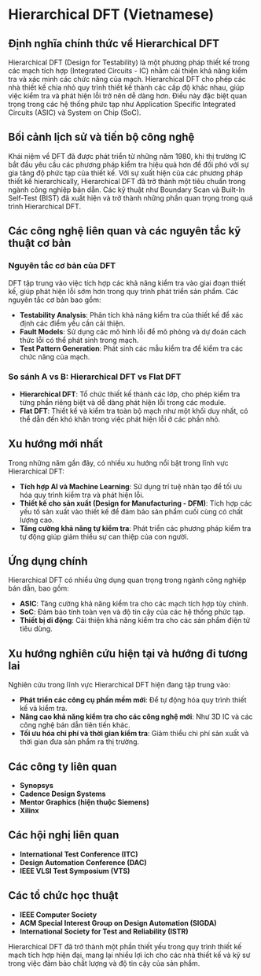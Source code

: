 # Hierarchical DFT (Vietnamese)

## Định nghĩa chính thức về Hierarchical DFT

Hierarchical DFT (Design for Testability) là một phương pháp thiết kế trong các mạch tích hợp (Integrated Circuits - IC) nhằm cải thiện khả năng kiểm tra và xác minh các chức năng của mạch. Hierarchical DFT cho phép các nhà thiết kế chia nhỏ quy trình thiết kế thành các cấp độ khác nhau, giúp việc kiểm tra và phát hiện lỗi trở nên dễ dàng hơn. Điều này đặc biệt quan trọng trong các hệ thống phức tạp như Application Specific Integrated Circuits (ASIC) và System on Chip (SoC).

## Bối cảnh lịch sử và tiến bộ công nghệ

Khái niệm về DFT đã được phát triển từ những năm 1980, khi thị trường IC bắt đầu yêu cầu các phương pháp kiểm tra hiệu quả hơn để đối phó với sự gia tăng độ phức tạp của thiết kế. Với sự xuất hiện của các phương pháp thiết kế hierarchically, Hierarchical DFT đã trở thành một tiêu chuẩn trong ngành công nghiệp bán dẫn. Các kỹ thuật như Boundary Scan và Built-In Self-Test (BIST) đã xuất hiện và trở thành những phần quan trọng trong quá trình Hierarchical DFT.

## Các công nghệ liên quan và các nguyên tắc kỹ thuật cơ bản

### Nguyên tắc cơ bản của DFT

DFT tập trung vào việc tích hợp các khả năng kiểm tra vào giai đoạn thiết kế, giúp phát hiện lỗi sớm hơn trong quy trình phát triển sản phẩm. Các nguyên tắc cơ bản bao gồm:

- **Testability Analysis**: Phân tích khả năng kiểm tra của thiết kế để xác định các điểm yếu cần cải thiện.
- **Fault Models**: Sử dụng các mô hình lỗi để mô phỏng và dự đoán cách thức lỗi có thể phát sinh trong mạch.
- **Test Pattern Generation**: Phát sinh các mẫu kiểm tra để kiểm tra các chức năng của mạch.

### So sánh A vs B: Hierarchical DFT vs Flat DFT

- **Hierarchical DFT**: Tổ chức thiết kế thành các lớp, cho phép kiểm tra từng phần riêng biệt và dễ dàng phát hiện lỗi trong các module.
- **Flat DFT**: Thiết kế và kiểm tra toàn bộ mạch như một khối duy nhất, có thể dẫn đến khó khăn trong việc phát hiện lỗi ở các phần nhỏ.

## Xu hướng mới nhất

Trong những năm gần đây, có nhiều xu hướng nổi bật trong lĩnh vực Hierarchical DFT:

- **Tích hợp AI và Machine Learning**: Sử dụng trí tuệ nhân tạo để tối ưu hóa quy trình kiểm tra và phát hiện lỗi.
- **Thiết kế cho sản xuất (Design for Manufacturing - DFM)**: Tích hợp các yếu tố sản xuất vào thiết kế để đảm bảo sản phẩm cuối cùng có chất lượng cao.
- **Tăng cường khả năng tự kiểm tra**: Phát triển các phương pháp kiểm tra tự động giúp giảm thiểu sự can thiệp của con người.

## Ứng dụng chính

Hierarchical DFT có nhiều ứng dụng quan trọng trong ngành công nghiệp bán dẫn, bao gồm:

- **ASIC**: Tăng cường khả năng kiểm tra cho các mạch tích hợp tùy chỉnh.
- **SoC**: Đảm bảo tính toàn vẹn và độ tin cậy của các hệ thống phức tạp.
- **Thiết bị di động**: Cải thiện khả năng kiểm tra cho các sản phẩm điện tử tiêu dùng.

## Xu hướng nghiên cứu hiện tại và hướng đi tương lai

Nghiên cứu trong lĩnh vực Hierarchical DFT hiện đang tập trung vào:

- **Phát triển các công cụ phần mềm mới**: Để tự động hóa quy trình thiết kế và kiểm tra.
- **Nâng cao khả năng kiểm tra cho các công nghệ mới**: Như 3D IC và các công nghệ bán dẫn tiên tiến khác.
- **Tối ưu hóa chi phí và thời gian kiểm tra**: Giảm thiểu chi phí sản xuất và thời gian đưa sản phẩm ra thị trường.

## Các công ty liên quan

- **Synopsys**
- **Cadence Design Systems**
- **Mentor Graphics (hiện thuộc Siemens)**
- **Xilinx**

## Các hội nghị liên quan

- **International Test Conference (ITC)**
- **Design Automation Conference (DAC)**
- **IEEE VLSI Test Symposium (VTS)**

## Các tổ chức học thuật

- **IEEE Computer Society**
- **ACM Special Interest Group on Design Automation (SIGDA)**
- **International Society for Test and Reliability (ISTR)**

Hierarchical DFT đã trở thành một phần thiết yếu trong quy trình thiết kế mạch tích hợp hiện đại, mang lại nhiều lợi ích cho các nhà thiết kế và kỹ sư trong việc đảm bảo chất lượng và độ tin cậy của sản phẩm.